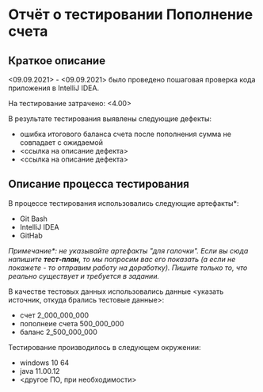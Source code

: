 # Отчёт о тестировании Пополнение счета

## Краткое описание

<09.09.2021> - <09.09.2021> было проведено пошаговая проверка кода приложения в IntelliJ IDEA.

На тестирование затрачено: <4.00>

В результате тестирования выявлены следующие дефекты:

* ошибка итогового баланса счета после пополнения сумма не совпадает с ожидаемой
* <ссылка на описание дефекта>
* <ссылка на описание дефекта>

## Описание процесса тестирования

В процессе тестирования использовались следующие артефакты*:

* Git Bash
* IntelliJ IDEA
* GitHab

*Примечание\*: не указывайте артефакты "для галочки". Если вы сюда напишите **тест-план**, то мы попросим вас его
показать (а если не покажете - то отправим работу на доработку). Пишите только то, что реально существует и требуется в
задании.*

В качестве тестовых данных использовались данные <указать источник, откуда брались тестовые данные>:

* счет 2_000_000_000
* пополнеие счета 500_000_000
* баланс 2_500_000_000

Тестирование производилось в следующем окружении:

* windows 10 64
* java 11.00.12
* <другое ПО, при необходимости>
